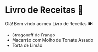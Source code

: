 # Livro de Receitas 🍵

Olá! Bem vindo ao  meu Livro de Receitas 🍽

- Strogonoff de Frango
- Macarrão com Molho de Tomate Assado
- Torta de Limão

